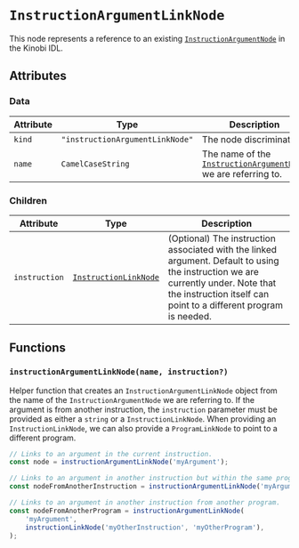 # `InstructionArgumentLinkNode`

This node represents a reference to an existing [`InstructionArgumentNode`](../InstructionArgumentNode.md) in the Kinobi IDL.

## Attributes

### Data

| Attribute | Type                            | Description                                                                                     |
| --------- | ------------------------------- | ----------------------------------------------------------------------------------------------- |
| `kind`    | `"instructionArgumentLinkNode"` | The node discriminator.                                                                         |
| `name`    | `CamelCaseString`               | The name of the [`InstructionArgumentNode`](../InstructionArgumentNode.md) we are referring to. |

### Children

| Attribute     | Type                                              | Description                                                                                                                                                                                           |
| ------------- | ------------------------------------------------- | ----------------------------------------------------------------------------------------------------------------------------------------------------------------------------------------------------- |
| `instruction` | [`InstructionLinkNode`](./InstructionLinkNode.md) | (Optional) The instruction associated with the linked argument. Default to using the instruction we are currently under. Note that the instruction itself can point to a different program is needed. |

## Functions

### `instructionArgumentLinkNode(name, instruction?)`

Helper function that creates an `InstructionArgumentLinkNode` object from the name of the `InstructionArgumentNode` we are referring to. If the argument is from another instruction, the `instruction` parameter must be provided as either a `string` or a `InstructionLinkNode`. When providing an `InstructionLinkNode`, we can also provide a `ProgramLinkNode` to point to a different program.

```ts
// Links to an argument in the current instruction.
const node = instructionArgumentLinkNode('myArgument');

// Links to an argument in another instruction but within the same program.
const nodeFromAnotherInstruction = instructionArgumentLinkNode('myArgument', 'myOtherInstruction');

// Links to an argument in another instruction from another program.
const nodeFromAnotherProgram = instructionArgumentLinkNode(
    'myArgument',
    instructionLinkNode('myOtherInstruction', 'myOtherProgram'),
);
```
